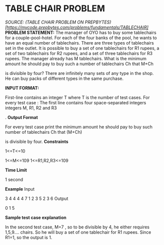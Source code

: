 # TABLE CHAIR PROBLEM
*SOURCE: (TABLE CHAIR PROBLEM ON PREPBYTES) [https://mycode.prepbytes.com/problems/fundamentals/TABLECHAIR]*
**PROBLEM STATEMENT:**
The manager of OYO has to buy some tablechairs for a couple-pool-hotel. For each of the four banks of the pool, he wants to have an equal number of tablechairs. There are three types of tablechairs set in the outlet. It is possible to buy a set of one tablechairs for R1
 rupees, a set of two tablechairs for R2 rupees, and a set of three tablechairs for R3 rupees. The manager already has M tablechairs. What is the minimum amount he should pay to buy such a number of tablechairs Ch that M+Ch

is divisible by four? There are infinitely many sets of any type in the shop. He can buy packs of different types in the same purchase.


**INPUT FORMAT:**

First-line contains an integer T
 where T is the number of test cases.
For every test case :
The first line contains four space-separated integers integers M, R1, R2 and R3

.
**Output Format**

For every test case print the minimum amount he should pay to buy such number of tablechairs Ch
 that (M+Ch)

 is divisible by four.
**Constraints**

1<=T<=10

1<=M<=109
1<=R1,R2,R3<=109

**Time Limit**

1 second


**Example**
Input

3
4 4 4 4
7 1 2 3
5 2 3 6
Output

0
1
5

**Sample test case explanation**

In the second test case, 
M=7
, so to be divisible by 4, he either requires 1,5,9.... chairs. So he will buy a set of one tablechair for R1 rupees. Since R1=1, so the output is 1.
